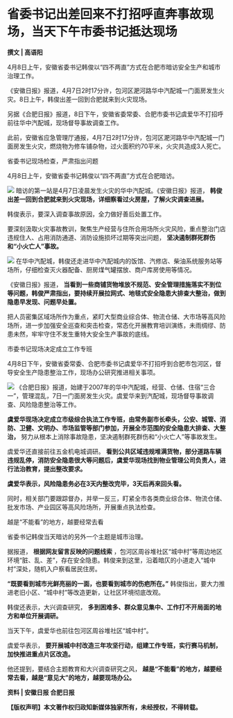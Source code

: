 # 省委书记出差回来不打招呼直奔事故现场，当天下午市委书记抵达现场

**撰文 | 高语阳**

4月8日上午，安徽省委书记韩俊以“四不两直”方式在合肥市暗访安全生产和城市治理工作。

《安徽日报》报道，4月7日2时17分许，包河区淝河路华中汽配城一门面房发生火灾。8日上午，韩俊出差一回到合肥就来到火灾现场。

另据《合肥日报》报道，8日下午，安徽省委常委、合肥市委书记虞爱华不打招呼前往华中汽配城，现场督导事故调查工作。

此前，安徽省应急管理厅通报，4月7日2时17分许，包河区淝河路华中汽配城一门面房发生火灾，燃烧物为修车铺杂物，过火面积约70平米，火灾共造成3人死亡。

省委书记现场检查，严肃指出问题

4月8日上午，安徽省委书记韩俊以“四不两直”方式在合肥暗访。

![](https://inews.gtimg.com/news_bt/OIC1EHfc0lTtGJ8RZFyBkPmSnItLBb7tyboQCRaJeybfEAA/1000)
暗访的第一站是4月7日凌晨发生火灾的华中汽配城。《安徽日报》报道， **韩俊出差一回到合肥就来到火灾现场，详细察看过火房屋，了解火灾调查进展。**

韩俊表示，要深入调查事故原因，全力做好善后处置工作。

要深刻汲取火灾事故教训，聚焦生产经营与住所合用场所火灾风险，重点整治门店违规住人、占用消防通道、消防设施损坏过期等突出问题，
**坚决遏制群死群伤和“小火亡人”事故。**

![](https://inews.gtimg.com/news_bt/OftYbwyWKBdZQJ4xVQV2xz-voKzBDvuezRW594k9oMdXEAA/1000)
在华中汽配城，韩俊还走进华中汽配城内的饭馆、汽修店、柴油系统服务站等场所，仔细检查灭火器配备、厨房煤气罐摆放、商户库房使用等情况。

《安徽日报》报道，
**当看到一些商铺货物堆放不规范、安全管理措施落实不到位等问题，韩俊严肃指出，要持续开展拉网式、地毯式安全隐患大排查大整治，做到隐患早发现、问题早处置。**

把人员密集区域场所作为重点，紧盯大型商业综合体、物流仓储、大市场等高风险场所，进一步加强安全巡查和突击检查，常态化开展教育培训演练，未雨绸缪、防患未然，牢牢守住不发生重特大安全生产事故的底线。

市委书记现场决定成立工作专班

4月8日下午，安徽省委常委、合肥市委书记虞爱华不打招呼到合肥市包河区，督导安全生产隐患整治工作，现场办公研究推进相关事项。

![](https://inews.gtimg.com/news_bt/O19ExaAfawA0r7IQAIsB33NmdhY1u93exmBNfhcLWkh94AA/1000)
《合肥日报》报道，始建于2007年的华中汽配城，经营、仓储、住宿“三合一”，管理混乱，7日一门面房发生火灾。虞爱华来到汽配城，现场督导事故调查、风险隐患整治等工作。

**虞爱华现场决定成立市级综合执法工作专班，由常务副市长牵头，公安、城管、消防、卫健、文明办、市场监管等部门参加，开展全市范围的安全隐患大排查、大整治，**
努力从根本上消除事故隐患，坚决遏制群死群伤和“小火亡人”等事故发生。

虞爱华还直接前往五金机电城调研。
**看到公共区域违规堆满货物，部分道路车辆违规乱停，消防安全隐患很大等问题后，虞爱华现场找到物业管理公司负责人，进行法治教育，提出整改要求。**

**虞爱华表示，风险隐患务必在3天内整改完毕，3天后再来回头看。**

同时，相关部门要跟踪督办，并举一反三，盯紧全市各类商业综合体、物流仓储、批发市场、产业园区等高风险场所，开展重点执法检查。

越是“不能看”的地方，越要经常去看

省委书记韩俊当天暗访的另外一个主题是城市治理。

据报道， **根据网友留言反映的问题线索**
，包河区周谷堆社区“城中村”等周边地区环境“脏、乱、差”，存在安全隐患。韩俊来到这里，沿着暗仄的小道走入“城中村”深处，随机入户察看居民住房。

**“既要看到城市光鲜亮丽的一面，也要看到城市的伤疤所在。”** 韩俊指出，要大力推进老旧小区、“城中村”等改造更新，让社区环境彻底改观。

韩俊还表示，大兴调查研究， **多到困难多、群众意见集中、工作打不开局面的地方和单位开展调研。**

当天下午，虞爱华也前往包河区周谷堆社区“城中村”。

虞爱华表示， **要开展城中村改造三年攻坚行动，组建工作专班，实行赛马机制，加快推进重点片区改造。**

他还提到，要结合主题教育和大兴调查研究之风， **越是“不能看”的地方，越要经常去看，越是“意见大”的地方，越要现场办公。**

**资料 | 安徽日报 合肥日报**

**【版权声明】本文著作权归政知新媒体独家所有，未经授权，不得转载。**

